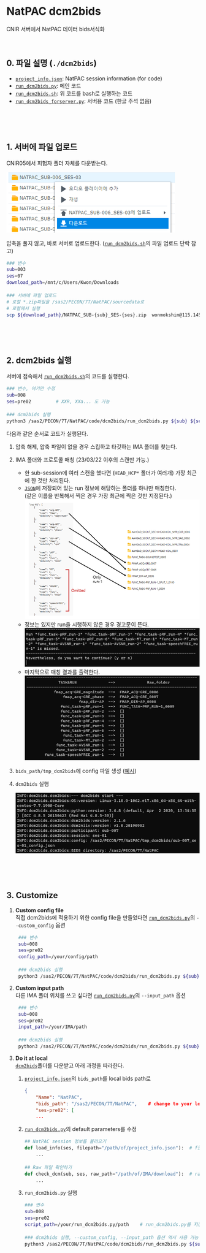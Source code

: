 # NatPAC dcm2bids
CNIR 서버에서 NatPAC 데이터 bids서식화 
<br/>
<br/>
<br/>

## 0. 파일 설명 (`./dcm2bids`)
- [`project_info.json`](./dcm2bids/project_info.json): NatPAC session information (for code)
- [`run_dcm2bids.py`](./dcm2bids/run_dcm2bids.py): 메인 코드
- [`run_dcm2bids.sh`](./dcm2bids/run_dcm2bids.sh): 위 코드를 bash로 실행하는 코드
- [`run_dcm2bids_forserver.py`](./dcm2bids/run_dcm2bids_forserver.py): 서버용 코드 (한글 주석 없음)
<br/> 
<br/>
<br/>

## 1. 서버에 파일 업로드
CNIR05에서 피험자 폴더 자체를 다운받는다.


![download](./img/download.png)
<br/>

압축을 풀지 않고, 바로 서버로 업로드한다. ([`run_dcm2bids.sh`](./dcm2bids/run_dcm2bids.sh)의 파일 업로드 단락 참고)
```bash
### 변수
sub=003
ses=07
download_path=/mnt/c/Users/Kwon/Downloads

### 서버에 파일 업로드
# 로컬 *.zip파일을 /sas2/PECON/7T/NatPAC/sourcedata로
# 로컬에서 실행
scp ${download_path}/NATPAC_SUB-{sub}_SES-{ses}.zip  wonmokshim@115.145.185.185:/sas2/PECON/7T/NatPAC/sourcedata/
```
<br/>
<br/>
<br/>

## 2. dcm2bids 실행
서버에 접속해서 [`run_dcm2bids.sh`](./dcm2bids/run_dcm2bids.sh)의 코드를 실행한다.
```bash
### 변수, 여기만 수정
sub=008
ses=pre02         # XXR, XXa... 도 가능

### dcm2bids 실행
python3 /sas2/PECON/7T/NatPAC/code/dcm2bids/run_dcm2bids.py ${sub} ${ses}
```

다음과 같은 순서로 코드가 실행된다.
1. 압축 해제, 압축 파일이 없을 경우 스킵하고 타깃하는 IMA 폴더를 찾는다.
2. IMA 폴더와 프로토콜 매칭 (23/03/22 이후의 스캔만 가능.)
    - 한 sub-session에 여러 스캔을 했다면 (`HEAD_HCP*` 폴더가 여러개) 가장 최근에 한 것만 처리된다.
    - [`JSON`](./dcm2bids/project_info.json)에 저장되어 있는 run 정보에 해당하는 폴더를 하나만 매칭한다.\
     (같은 이름을 반복해서 찍은 경우 가장 최근에 찍은 것만 지정된다.)\
    ![matching](./img/matching.png)
    - 정보는 있지만 run을 시행하지 않은 경우 경고문이 뜬다.\
    ![omitted](./img/omit.png)
    - 마지막으로 매칭 결과를 출력한다.\
    ![matching_results](./img/match_results.png)
3. `bids_path/tmp_dcm2bids`에 config 파일 생성 ([예시](./sub-007_ses-01_config.json))
4. `dcm2bids` 실행


    ![dcm2bids](./img/dcm2bids.png)

<br/>
<br/>
<br/>

## 3. Customize
1. **Custom config file**\
   직접 dcm2bids에 적용하기 위한 config file을 만들었다면 [`run_dcm2bids.py`](./dcm2bids/run_dcm2bids.py)의 `--custom_config` 옵션
   ```bash
    ### 변수
    sub=008
    ses=pre02         
    config_path=/your/config/path 

    ### dcm2bids 실행
    python3 /sas2/PECON/7T/NatPAC/code/dcm2bids/run_dcm2bids.py ${sub} ${ses} --custom_config ${config_path}
    ```

2. **Custom input path**\
    다른 IMA 폴더 위치를 쓰고 싶다면 [`run_dcm2bids.py`](./dcm2bids/run_dcm2bids.py)의 `--input_path` 옵션
   ```bash
    ### 변수
    sub=008
    ses=pre02         
    input_path=/your/IMA/path 

    ### dcm2bids 실행
    python3 /sas2/PECON/7T/NatPAC/code/dcm2bids/run_dcm2bids.py ${sub} ${ses} --input_path ${input_path}
    ```    
3. **Do it at local**\
   [`dcm2bids`](./dcm2bids)폴더를 다운받고 아래 과정을 따라한다.
   1. [`project_info.json`](./dcm2bids/project_info.json)의 `bids_path`를 local bids path로
        ```json
        {
            "Name": "NatPAC",
            "bids_path": "/sas2/PECON/7T/NatPAC",    # change to your local bids path
            "ses-pre02": [
            ...
        ```       
   2. [`run_dcm2bids.py`](./dcm2bids/run_dcm2bids.py)의 default parameters를 수정 
        ```python
        ## NatPAC session 정보를 불러오기 
        def load_info(ses, filepath="/path/of/project_info.json"):  # filepath를 project_info.json 경로로
            ...

        ## Raw 파일 확인하기
        def check_dcm(sub, ses, raw_path="/path/of/IMA/download"):  # raw_path를 다운로드 폴더로
            ...
        ``` 
    3. `run_dcm2bids.py` 실행
        ```bash
        ### 변수
        sub=008
        ses=pre02        
        script_path=/your/run_dcm2bids.py/path    # run_dcm2bids.py를 저장한 path

        ### dcm2bids 실행, --custom_config, --input_path 옵션 역시 사용 가능
        python3 /sas2/PECON/7T/NatPAC/code/dcm2bids/run_dcm2bids.py ${sub} ${ses}
        ```
